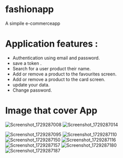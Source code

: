 # fashionapp

A simpile e-commerceapp

# Application features :
- Authentication using email and password.
- save a token .
- Search for a user product their name.
- Add or remove a product to the favourites screen.
- Add or remove a product to the card screen.
- update your data.
- Change password.
# Image that cover App
![Screenshot_1729287008](https://github.com/user-attachments/assets/da705859-3276-4cdd-a4e5-6ccd56e082f1) ![Screenshot_1729287014](https://github.com/user-attachments/assets/fc04e4c3-8d09-44f9-95df-374ae5138b81)

![Screenshot_1729287095](https://github.com/user-attachments/assets/30c5c18d-34f1-4a9a-a7e3-72220d11625a)
![Screenshot_1729287110](https://github.com/user-attachments/assets/b6418125-381b-4d4a-b171-5cd0f14a9cf1)
![Screenshot_1729287150](https://github.com/user-attachments/assets/27ae2169-371f-4eff-a3e4-5f99b674b3aa)
![Screenshot_1729287116](https://github.com/user-attachments/assets/8b78f26f-c300-45a4-b7e4-7e3398df54fd)
![Screenshot_1729287157](https://github.com/user-attachments/assets/f3320321-0cf9-4f24-82ed-1d3771c4a303)
![Screenshot_1729287180](https://github.com/user-attachments/assets/3a38ba05-df49-4052-b1ce-67cd4e4b9831)
![Screenshot_1729287187](https://github.com/user-attachments/assets/68f6dda1-e8ad-4e58-b09b-35f3de4377ed)
